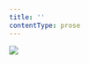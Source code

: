 ```yaml
---
title: ''
contentType: prose
---
```


<section>

![](../Images/obalka_zprava_o_mistechl.jpg)

</section>
